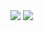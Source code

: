 <img src="https://github.com/musauyumaz/CSharp/blob/main/Gen%C3%A7ay%20Y%C4%B1ld%C4%B1z/A%E2%80%99dan%20Z%E2%80%99ye%20Temel%20C%23%2010%20Programlama%20E%C4%9Fitimi/54)%20Tan%C4%B1mlanm%C4%B1%C5%9F%20De%C4%9Fi%C5%9Fkenin%20De%C4%9Ferini%20Okuma%20-%20Kritik%201/gorsel1-13-1536x892.jpg" width="auto">
<img src="https://github.com/musauyumaz/CSharp/blob/main/Gen%C3%A7ay%20Y%C4%B1ld%C4%B1z/A%E2%80%99dan%20Z%E2%80%99ye%20Temel%20C%23%2010%20Programlama%20E%C4%9Fitimi/54)%20Tan%C4%B1mlanm%C4%B1%C5%9F%20De%C4%9Fi%C5%9Fkenin%20De%C4%9Ferini%20Okuma%20-%20Kritik%201/gorsel3-4-1536x892.jpg" width="auto">
